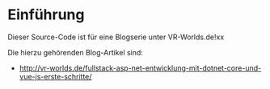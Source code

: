 # Einführung

Dieser Source-Code ist für eine Blogserie unter VR-Worlds.de!xx

Die hierzu gehörenden Blog-Artikel sind:

* http://vr-worlds.de/fullstack-asp-net-entwicklung-mit-dotnet-core-und-vue-js-erste-schritte/
